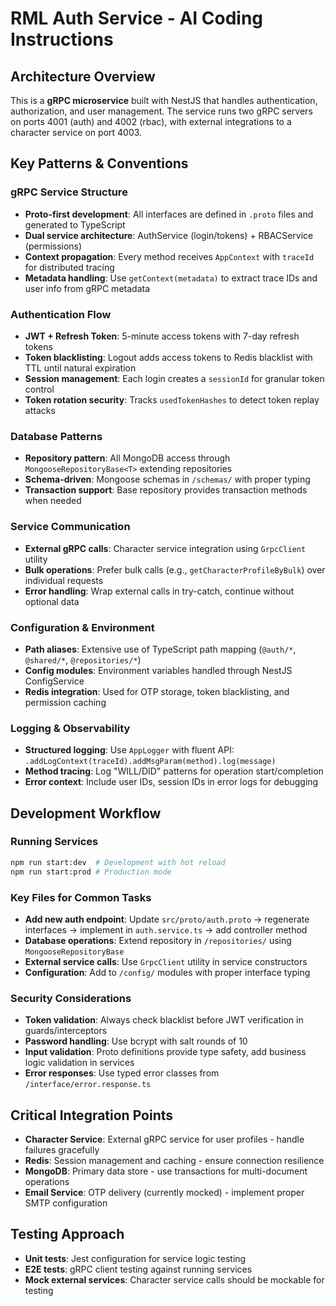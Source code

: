 # RML Auth Service - AI Coding Instructions

## Architecture Overview
This is a **gRPC microservice** built with NestJS that handles authentication, authorization, and user management. The service runs two gRPC servers on ports 4001 (auth) and 4002 (rbac), with external integrations to a character service on port 4003.

## Key Patterns & Conventions

### gRPC Service Structure
- **Proto-first development**: All interfaces are defined in `.proto` files and generated to TypeScript
- **Dual service architecture**: AuthService (login/tokens) + RBACService (permissions)
- **Context propagation**: Every method receives `AppContext` with `traceId` for distributed tracing
- **Metadata handling**: Use `getContext(metadata)` to extract trace IDs and user info from gRPC metadata

### Authentication Flow
- **JWT + Refresh Token**: 5-minute access tokens with 7-day refresh tokens
- **Token blacklisting**: Logout adds access tokens to Redis blacklist with TTL until natural expiration
- **Session management**: Each login creates a `sessionId` for granular token control
- **Token rotation security**: Tracks `usedTokenHashes` to detect token replay attacks

### Database Patterns
- **Repository pattern**: All MongoDB access through `MongooseRepositoryBase<T>` extending repositories
- **Schema-driven**: Mongoose schemas in `/schemas/` with proper typing
- **Transaction support**: Base repository provides transaction methods when needed

### Service Communication
- **External gRPC calls**: Character service integration using `GrpcClient` utility
- **Bulk operations**: Prefer bulk calls (e.g., `getCharacterProfileByBulk`) over individual requests
- **Error handling**: Wrap external calls in try-catch, continue without optional data

### Configuration & Environment
- **Path aliases**: Extensive use of TypeScript path mapping (`@auth/*`, `@shared/*`, `@repositories/*`)
- **Config modules**: Environment variables handled through NestJS ConfigService
- **Redis integration**: Used for OTP storage, token blacklisting, and permission caching

### Logging & Observability
- **Structured logging**: Use `AppLogger` with fluent API: `.addLogContext(traceId).addMsgParam(method).log(message)`
- **Method tracing**: Log "WILL/DID" patterns for operation start/completion
- **Error context**: Include user IDs, session IDs in error logs for debugging

## Development Workflow

### Running Services
```bash
npm run start:dev  # Development with hot reload
npm run start:prod # Production mode
```

### Key Files for Common Tasks
- **Add new auth endpoint**: Update `src/proto/auth.proto` → regenerate interfaces → implement in `auth.service.ts` → add controller method
- **Database operations**: Extend repository in `/repositories/` using `MongooseRepositoryBase`
- **External service calls**: Use `GrpcClient` utility in service constructors
- **Configuration**: Add to `/config/` modules with proper interface typing

### Security Considerations
- **Token validation**: Always check blacklist before JWT verification in guards/interceptors
- **Password handling**: Use bcrypt with salt rounds of 10
- **Input validation**: Proto definitions provide type safety, add business logic validation in services
- **Error responses**: Use typed error classes from `/interface/error.response.ts`

## Critical Integration Points
- **Character Service**: External gRPC service for user profiles - handle failures gracefully
- **Redis**: Session management and caching - ensure connection resilience
- **MongoDB**: Primary data store - use transactions for multi-document operations
- **Email Service**: OTP delivery (currently mocked) - implement proper SMTP configuration

## Testing Approach
- **Unit tests**: Jest configuration for service logic testing
- **E2E tests**: gRPC client testing against running services
- **Mock external services**: Character service calls should be mockable for testing
